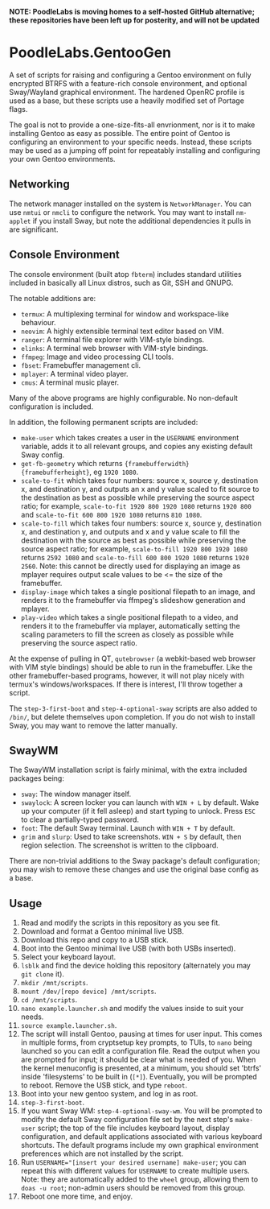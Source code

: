 **NOTE: PoodleLabs is moving homes to a self-hosted GitHub alternative; these repositories have been left up for posterity, and will not be updated**

# PoodleLabs.GentooGen

A set of scripts for raising and configuring a Gentoo environment on fully encrypted BTRFS with a feature-rich console environment, and optional Sway/Wayland graphical environment. The hardened OpenRC profile is used as a base, but these scripts use a heavily modified set of Portage flags.

The goal is not to provide a one-size-fits-all envrionment, nor is it to make installing Gentoo as easy as possible. The entire point of Gentoo is configuring an environment to your specific needs. Instead, these scripts may be used as a jumping off point for repeatably installing and configuring your own Gentoo environments.

## Networking
The network manager installed on the system is `NetworkManager`. You can use `nmtui` or `nmcli` to configure the network. You may want to install `nm-applet` if you install Sway, but note the additional dependencies it pulls in are significant.

## Console Environment

The console environment (built atop `fbterm`) includes standard utilities included in basically all Linux distros, such as Git, SSH and GNUPG.

The notable additions are:
- `termux`: A multiplexing terminal for window and workspace-like behaviour.
- `neovim`: A highly extensible terminal text editor based on VIM.
- `ranger`: A terminal file explorer with VIM-style bindings.
- `elinks`: A terminal web browser with VIM-style bindings.
- `ffmpeg`: Image and video processing CLI tools.
- `fbset`: Framebuffer management cli.
- `mplayer`: A terminal video player.
- `cmus`: A terminal music player.

Many of the above programs are highly configurable. No non-default configuration is included.

In addition, the following permanent scripts are included:
- `make-user` which takes creates a user in the `USERNAME` environment variable, adds it to all relevant groups, and copies any existing default Sway config.
- `get-fb-geometry` which returns `{framebufferwidth} {framebufferheight}`, eg `1920 1080`.
- `scale-to-fit` which takes four numbers: source x, source y, destination x, and destination y, and outputs an x and y value scaled to fit source to the destination as best as possible while preserving the source aspect ratio; for example, `scale-to-fit 1920 800 1920 1080` returns `1920 800` and `scale-to-fit 600 800 1920 1080` returns `810 1080`.
- `scale-to-fill` which takes four numbers: source x, source y, destination x, and destination y, and outputs and x and y value scale to fill the destination with the source as best as possible while preserving the source aspect ratio; for example, `scale-to-fill 1920 800 1920 1080` returns `2592 1080` and `scale-to-fill 600 800 1920 1080` returns `1920 2560`. Note: this cannot be directly used for displaying an image as mplayer requires output scale values to be <= the size of the framebuffer.
- `display-image` which takes a single positional filepath to an image, and renders it to the framebuffer via ffmpeg's slideshow generation and mplayer.
- `play-video` which takes a single positional filepath to a video, and renders it to the framebuffer via mplayer, automatically setting the scaling parameters to fill the screen as closely as possible while preserving the source aspect ratio.

At the expense of pulling in QT, `qutebrowser` (a webkit-based web browser with VIM style bindings) should be able to run in the framebuffer. Like the other framebuffer-based programs, however, it will not play nicely with termux's windows/workspaces. If there is interest, I'll throw together a script.

The `step-3-first-boot` and `step-4-optional-sway` scripts are also added to `/bin/`, but delete themselves upon completion. If you do not wish to install Sway, you may want to remove the latter manually.

## SwayWM

The SwayWM installation script is fairly minimal, with the extra included packages being:
- `sway`: The window manager itself.
- `swaylock`: A screen locker you can launch with `WIN + L` by default. Wake up your computer (if it fell asleep) and start typing to unlock. Press `ESC` to clear a partially-typed password.
- `foot`: The default Sway terminal. Launch with `WIN + T` by default.
- `grim` and `slurp`: Used to take screenshots. `WIN + S` by default, then region selection. The screenshot is written to the clipboard.

There are non-trivial additions to the Sway package's default configuration; you may wish to remove these changes and use the original base config as a base.

## Usage

1. Read and modify the scripts in this repository as you see fit.
2. Download and format a Gentoo minimal live USB.
3. Download this repo and copy to a USB stick.
4. Boot into the Gentoo minimal live USB (with both USBs inserted).
5. Select your keyboard layout.
6. `lsblk` and find the device holding this repository (alternately you may `git clone` it).
7. `mkdir /mnt/scripts`.
8. `mount /dev/[repo device] /mnt/scripts`.
9. `cd /mnt/scripts`.
10. `nano example.launcher.sh` and modify the values inside to suit your needs.
11. `source example.launcher.sh`.
12. The script will install Gentoo, pausing at times for user input. This comes in multiple forms, from cryptsetup key prompts, to TUIs, to `nano` being launched so you can edit a configuration file. Read the output when you are prompted for input; it should be clear what is needed of you. When the kernel menuconfig is presented, at a minimum, you should set 'btrfs' inside 'filesystems' to be built in (`[*]`). Eventually, you will be prompted to reboot. Remove the USB stick, and type `reboot`.
13. Boot into your new gentoo system, and log in as root.
14. `step-3-first-boot`.
15. If you want Sway WM: `step-4-optional-sway-wm`. You will be prompted to modify the default Sway configuration file set by the next step's `make-user` script; the top of the file includes keyboard layout, display configuration, and default applications associated with various keyboard shortcuts. The default programs include my own graphical environment preferences which are not installed by the script.
16. Run `USERNAME="[insert your desired username] make-user`; you can repeat this with different values for `USERNAME` to create multiple users. Note: they are automatically added to the `wheel` group, allowing them to `doas -u root`; non-admin users should be removed from this group.
17. Reboot one more time, and enjoy.
